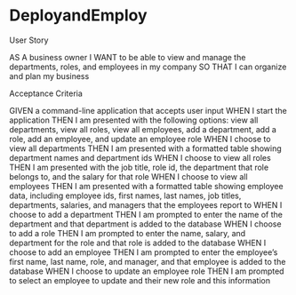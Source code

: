 # DeployandEmploy

User Story 

AS A business owner 
I WANT to be able to view and manage the departments, roles, and employees in my company 
SO THAT I can organize and plan my business 

Acceptance Criteria 

GIVEN a command-line application that accepts user input 
WHEN I start the application 
THEN I am presented with the following options: view all departments, view all roles, view all employees, add a department, add a role, add an employee, and update an employee role 
WHEN I choose to view all departments 
THEN I am presented with a formatted table showing department names and department ids 
WHEN I choose to view all roles 
THEN I am presented with the job title, role id, the department that role belongs to, and the salary for that role 
WHEN I choose to view all employees 
THEN I am presented with a formatted table showing employee data, including employee ids, first names, last names, job titles, departments, salaries, and managers that the employees report to 
WHEN I choose to add a department 
THEN I am prompted to enter the name of the department and that department is added to the database 
WHEN I choose to add a role 
THEN I am prompted to enter the name, salary, and department for the role and that role is added to the database 
WHEN I choose to add an employee 
THEN I am prompted to enter the employee’s first name, last name, role, and manager, and that employee is added to the database 
WHEN I choose to update an employee role 
THEN I am prompted to select an employee to update and their new role and this information

